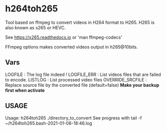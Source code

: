 # h264toh265

Tool based on ffmpeg to convert videos in H264 format to H265. 
H265 is also known as x265 or HEVC. 

See https://x265.readthedocs.io or 'man ffmpeg-codecs'

FFmpeg options makes converted videos output in h265@10bits.

## Vars

LOGFILE             : The log file indeed !
LOGFILE_ERR         : List videos files that are failed to encode.
LISTLOG             : List processed video files
OVERRIDE_SRCFILE    : Replace source file by the converted file (default=false) 
                      **Make your backup first when activate**

## USAGE

Usage: h264toh265 ./directory_to_convert
       See progress with tail -f ~/h264toh265.bash-2021-01-06-18:46.log
